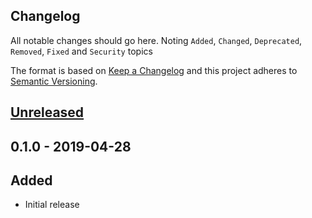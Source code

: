 ## Changelog

All notable changes should go here. Noting
`Added`, `Changed`, `Deprecated`, `Removed`,
`Fixed` and `Security` topics

The format is based on [Keep a Changelog](http://keepachangelog.com/en/1.0.0/)
and this project adheres to [Semantic Versioning](http://semver.org/spec/v2.0.0.html).

## [Unreleased]

## 0.1.0 - 2019-04-28

## Added

* Initial release

[Unreleased]: https://github.com/milesgranger/black-jack/compare/v0.1.0...HEAD
